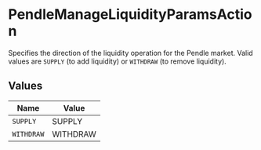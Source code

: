 # PendleManageLiquidityParamsAction

Specifies the direction of the liquidity operation for the Pendle market. Valid values are `SUPPLY` (to add liquidity) or `WITHDRAW` (to remove liquidity).


## Values

| Name       | Value      |
| ---------- | ---------- |
| `SUPPLY`   | SUPPLY     |
| `WITHDRAW` | WITHDRAW   |